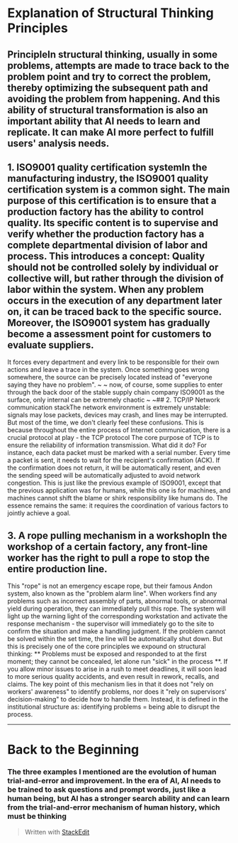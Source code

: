 ﻿# Explanation of Structural Thinking Principles
## PrincipleIn structural thinking, usually in some problems, attempts are made to trace back to the problem point and try to correct the problem, thereby optimizing the subsequent path and avoiding the problem from happening. And this ability of structural transformation is also an important ability that AI needs to learn and replicate. It can make AI more perfect to fulfill users' analysis needs.
## 1. ISO9001 quality certification systemIn the manufacturing industry, the ISO9001 quality certification system is a common sight. The main purpose of this certification is to ensure that a production factory has the ability to control quality. Its specific content is to supervise and verify whether the production factory has a complete departmental division of labor and process. This introduces a concept: Quality should not be controlled solely by individual or collective will, but rather through the division of labor within the system. When any problem occurs in the execution of any department later on, it can be traced back to the specific source. Moreover, the ISO9001 system has gradually become a assessment point for customers to evaluate suppliers.
It forces every department and every link to be responsible for their own actions and leave a trace in the system. Once something goes wrong somewhere, the source can be precisely located instead of "everyone saying they have no problem".
~ ~ now, of course, some supplies to enter through the back door of the stable supply chain company ISO9001 as the surface, only internal can be extremely chaotic ~ ~## 2. TCP/IP Network communication stackThe network environment is extremely unstable: signals may lose packets, devices may crash, and lines may be interrupted. But most of the time, we don't clearly feel these confusions. This is because throughout the entire process of Internet communication, there is a crucial protocol at play - the TCP protocol
The core purpose of TCP is to ensure the reliability of information transmission. What did it do? For instance, each data packet must be marked with a serial number. Every time a packet is sent, it needs to wait for the recipient's confirmation (ACK). If the confirmation does not return, it will be automatically resent, and even the sending speed will be automatically adjusted to avoid network congestion.
This is just like the previous example of ISO9001, except that the previous application was for humans, while this one is for machines, and machines cannot shift the blame or shirk responsibility like humans do.
The essence remains the same: it requires the coordination of various factors to jointly achieve a goal.
## 3. A rope pulling mechanism in a workshopIn the workshop of a certain factory, any front-line worker has the right to pull a rope to stop the entire production line.
This "rope" is not an emergency escape rope, but their famous Andon system, also known as the "problem alarm line".
When workers find any problems such as incorrect assembly of parts, abnormal tools, or abnormal yield during operation, they can immediately pull this rope. The system will light up the warning light of the corresponding workstation and activate the response mechanism - the supervisor will immediately go to the site to confirm the situation and make a handling judgment. If the problem cannot be solved within the set time, the line will be automatically shut down.
But this is precisely one of the core principles we expound on structural thinking: ** Problems must be exposed and responded to at the first moment; they cannot be concealed, let alone run "sick" in the process **. If you allow minor issues to arise in a rush to meet deadlines, it will soon lead to more serious quality accidents, and even result in rework, recalls, and claims. The key point of this mechanism lies in that it does not "rely on workers' awareness" to identify problems, nor does it "rely on supervisors' decision-making" to decide how to handle them. Instead, it is defined in the institutional structure as: identifying problems = being able to disrupt the process.

---------
# Back to the Beginning

### The three examples I mentioned are the evolution of human trial-and-error and improvement. In the era of AI, AI needs to be trained to ask questions and prompt words, just like a human being, but AI has a stronger search ability and can learn from the trial-and-error mechanism of human history, which must be thinking
> Written with [StackEdit](https://stackedit.io/)
